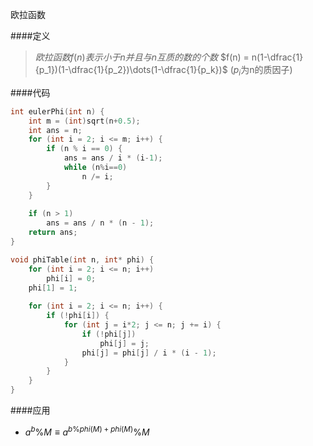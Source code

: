 

欧拉函数

####定义
> $欧拉函数f(n)表示小于n并且与n互质的数的个数$
$f(n) = n(1-\dfrac{1}{p_1})(1-\dfrac{1}{p_2})\dots(1-\dfrac{1}{p_k})$     $(p_i$为n的质因子)

####代码
``` C++ 单个处理
int eulerPhi(int n) {
    int m = (int)sqrt(n+0.5);
    int ans = n;
    for (int i = 2; i <= m; i++) {
        if (n % i == 0) {
            ans = ans / i * (i-1);
            while (n%i==0)
                n /= i;
        }
    }
    
    if (n > 1)
        ans = ans / n * (n - 1);
    return ans;
}
```



``` C++ 欧拉函数表
void phiTable(int n, int* phi) {
    for (int i = 2; i <= n; i++)
        phi[i] = 0;
    phi[1] = 1;
    
    for (int i = 2; i <= n; i++) {
        if (!phi[i]) {
            for (int j = i*2; j <= n; j += i) {
                if (!phi[j])
                    phi[j] = j;
                phi[j] = phi[j] / i * (i - 1);
            }
        }
    }
}
```

####应用
- $a^b \% M \equiv a^{b \%phi(M) + phi(M)} \% M$